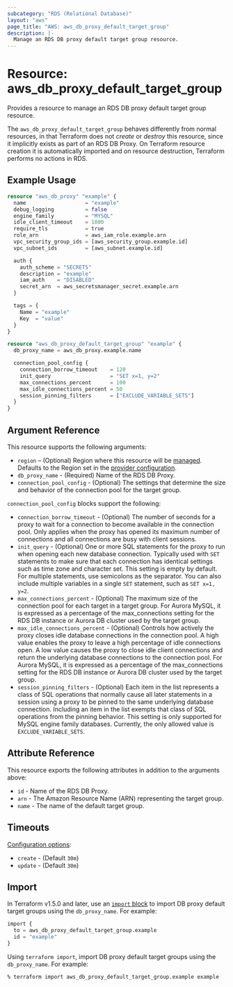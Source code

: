 ```yaml
---
subcategory: "RDS (Relational Database)"
layout: "aws"
page_title: "AWS: aws_db_proxy_default_target_group"
description: |-
  Manage an RDS DB proxy default target group resource.
---
```


# Resource: aws_db_proxy_default_target_group

Provides a resource to manage an RDS DB proxy default target group resource.

The `aws_db_proxy_default_target_group` behaves differently from normal resources, in that Terraform does not _create_ or _destroy_ this resource, since it implicitly exists as part of an RDS DB Proxy. On Terraform resource creation it is automatically imported and on resource destruction, Terraform performs no actions in RDS.

## Example Usage

```terraform
resource "aws_db_proxy" "example" {
  name                   = "example"
  debug_logging          = false
  engine_family          = "MYSQL"
  idle_client_timeout    = 1800
  require_tls            = true
  role_arn               = aws_iam_role.example.arn
  vpc_security_group_ids = [aws_security_group.example.id]
  vpc_subnet_ids         = [aws_subnet.example.id]

  auth {
    auth_scheme = "SECRETS"
    description = "example"
    iam_auth    = "DISABLED"
    secret_arn  = aws_secretsmanager_secret.example.arn
  }

  tags = {
    Name = "example"
    Key  = "value"
  }
}

resource "aws_db_proxy_default_target_group" "example" {
  db_proxy_name = aws_db_proxy.example.name

  connection_pool_config {
    connection_borrow_timeout    = 120
    init_query                   = "SET x=1, y=2"
    max_connections_percent      = 100
    max_idle_connections_percent = 50
    session_pinning_filters      = ["EXCLUDE_VARIABLE_SETS"]
  }
}
```

## Argument Reference

This resource supports the following arguments:

* `region` – (Optional) Region where this resource will be [managed](https://docs.aws.amazon.com/general/latest/gr/rande.html#regional-endpoints). Defaults to the Region set in the [provider configuration](https://registry.terraform.io/providers/hashicorp/aws/latest/docs#aws-configuration-reference).
* `db_proxy_name` - (Required) Name of the RDS DB Proxy.
* `connection_pool_config` - (Optional) The settings that determine the size and behavior of the connection pool for the target group.

`connection_pool_config` blocks support the following:

* `connection_borrow_timeout` - (Optional) The number of seconds for a proxy to wait for a connection to become available in the connection pool. Only applies when the proxy has opened its maximum number of connections and all connections are busy with client sessions.
* `init_query` - (Optional) One or more SQL statements for the proxy to run when opening each new database connection. Typically used with `SET` statements to make sure that each connection has identical settings such as time zone and character set. This setting is empty by default. For multiple statements, use semicolons as the separator. You can also include multiple variables in a single `SET` statement, such as `SET x=1, y=2`.
* `max_connections_percent` - (Optional) The maximum size of the connection pool for each target in a target group. For Aurora MySQL, it is expressed as a percentage of the max_connections setting for the RDS DB instance or Aurora DB cluster used by the target group.
* `max_idle_connections_percent` - (Optional) Controls how actively the proxy closes idle database connections in the connection pool. A high value enables the proxy to leave a high percentage of idle connections open. A low value causes the proxy to close idle client connections and return the underlying database connections to the connection pool. For Aurora MySQL, it is expressed as a percentage of the max_connections setting for the RDS DB instance or Aurora DB cluster used by the target group.
* `session_pinning_filters` - (Optional) Each item in the list represents a class of SQL operations that normally cause all later statements in a session using a proxy to be pinned to the same underlying database connection. Including an item in the list exempts that class of SQL operations from the pinning behavior. This setting is only supported for MySQL engine family databases. Currently, the only allowed value is `EXCLUDE_VARIABLE_SETS`.

## Attribute Reference

This resource exports the following attributes in addition to the arguments above:

* `id` - Name of the RDS DB Proxy.
* `arn` - The Amazon Resource Name (ARN) representing the target group.
* `name` - The name of the default target group.

## Timeouts

[Configuration options](https://developer.hashicorp.com/terraform/language/resources/syntax#operation-timeouts):

- `create` - (Default `30m`)
- `update` - (Default `30m`)

## Import

In Terraform v1.5.0 and later, use an [`import` block](https://developer.hashicorp.com/terraform/language/import) to import DB proxy default target groups using the `db_proxy_name`. For example:

```terraform
import {
  to = aws_db_proxy_default_target_group.example
  id = "example"
}
```

Using `terraform import`, import DB proxy default target groups using the `db_proxy_name`. For example:

```console
% terraform import aws_db_proxy_default_target_group.example example
```
